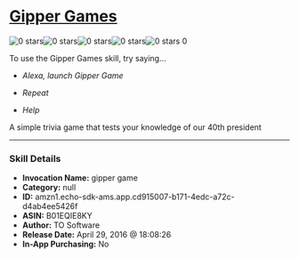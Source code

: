 # [Gipper Games](http://alexa.amazon.com/#skills/amzn1.echo-sdk-ams.app.cd915007-b171-4edc-a72c-d4ab4ee5426f)
![0 stars](../../images/ic_star_border_black_18dp_1x.png)![0 stars](../../images/ic_star_border_black_18dp_1x.png)![0 stars](../../images/ic_star_border_black_18dp_1x.png)![0 stars](../../images/ic_star_border_black_18dp_1x.png)![0 stars](../../images/ic_star_border_black_18dp_1x.png) 0

To use the Gipper Games skill, try saying...

* *Alexa, launch Gipper Game*

* *Repeat*

* *Help*

A simple trivia game that tests your knowledge of our 40th president

***

### Skill Details

* **Invocation Name:** gipper game
* **Category:** null
* **ID:** amzn1.echo-sdk-ams.app.cd915007-b171-4edc-a72c-d4ab4ee5426f
* **ASIN:** B01EQIE8KY
* **Author:** TO Software
* **Release Date:** April 29, 2016 @ 18:08:26
* **In-App Purchasing:** No
